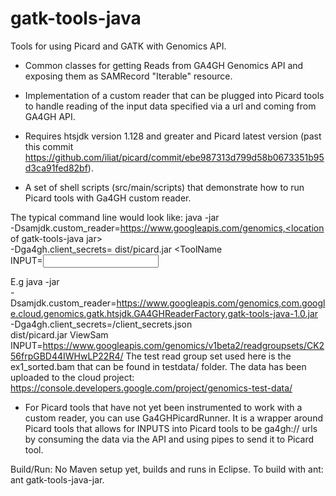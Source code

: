 gatk-tools-java
===============
Tools for using Picard and GATK with Genomics API.

- Common classes for getting Reads from GA4GH Genomics API and
exposing them as SAMRecord "Iterable" resource.

- Implementation of a custom reader that can be plugged into Picard tools
to handle reading of the input data specified via a url and coming from GA4GH API.

- Requires htsjdk version 1.128 and greater and Picard latest version (past this commit https://github.com/iliat/picard/commit/ebe987313d799d58b0673351b95d3ca91fed82bf).

- A set of shell scripts (src/main/scripts) that demonstrate how to run Picard
tools with Ga4GH custom reader.

The typical command line would look like:
java -jar \
-Dsamjdk.custom_reader=https://www.googleapis.com/genomics,<location of gatk-tools-java jar> \
-Dga4gh.client_secrets=<location of client_secrets.json>
dist/picard.jar <ToolName \
INPUT=<input url>

E.g 
java -jar \
-Dsamjdk.custom_reader=https://www.googleapis.com/genomics,com.google.cloud.genomics.gatk.htsjdk.GA4GHReaderFactory,gatk-tools-java-1.0.jar \
-Dga4gh.client_secrets=/client_secrets.json \
dist/picard.jar ViewSam \
INPUT=https://www.googleapis.com/genomics/v1beta2/readgroupsets/CK256frpGBD44IWHwLP22R4/
The test read group set used here is the ex1_sorted.bam that can be found in testdata/ folder.
The data has been uploaded to the cloud project: https://console.developers.google.com/project/genomics-test-data/

- For Picard tools that have not yet been instrumented to work with a custom reader,
you can use Ga4GHPicardRunner. 
It is a wrapper around Picard tools that allows for INPUTS into 
Picard tools to be ga4gh:// urls by consuming the data via the API and using pipes 
to send it to Picard tool. 

Build/Run:
No Maven setup yet, builds and runs in Eclipse.
To build with ant: ant gatk-tools-java-jar.

